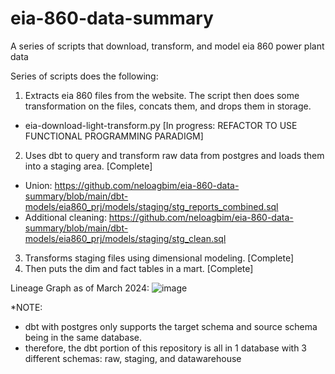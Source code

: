 # eia-860-data-summary
A series of scripts that download, transform, and model eia 860 power plant data

Series of scripts does the following:
1) Extracts eia 860 files from the website. The script then does some transformation on the files, concats them, and drops them in storage.
- eia-download-light-transform.py [In progress: REFACTOR TO USE FUNCTIONAL PROGRAMMING PARADIGM]
2) Uses dbt to query and transform raw data from postgres and loads them into a staging area. [Complete]
- Union: https://github.com/neloagbim/eia-860-data-summary/blob/main/dbt-models/eia860_prj/models/staging/stg_reports_combined.sql
- Additional cleaning: https://github.com/neloagbim/eia-860-data-summary/blob/main/dbt-models/eia860_prj/models/staging/stg_clean.sql
3) Transforms staging files using dimensional modeling. [Complete]
4) Then puts the dim and fact tables in a mart. [Complete]

Lineage Graph as of March 2024:
![image](https://github.com/neloagbim/eia-860-data-summary/assets/47784696/c22eff74-15fe-4822-b85f-1c0e6bbc4aeb)

*NOTE:
  - dbt with postgres only supports the target schema and source schema being in the same database.
  - therefore, the dbt portion of this repository is all in 1 database with 3 different schemas: raw, staging, and datawarehouse
